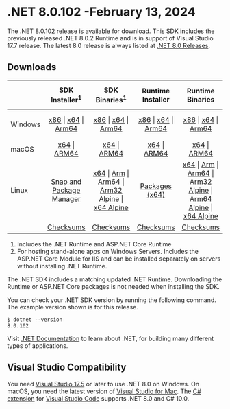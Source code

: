 # .NET 8.0.102 -February 13, 2024

The .NET 8.0.102 release is available for download. This SDK includes the previously released .NET 8.0.2 Runtime and is in support of Visual Studio 17.7 release. The latest 8.0 release is always listed at [.NET 8.0 Releases](../README.md).

## Downloads

|           | SDK Installer<sup>1</sup>                        | SDK Binaries<sup>1</sup>                 | Runtime Installer                                        | Runtime Binaries                                 | ASP.NET Core Runtime           |Windows Desktop Runtime          |
| --------- | :------------------------------------------:     | :----------------------:                 | :---------------------------:                            | :-------------------------:                      | :-----------------:            | :-----------------:            |
| Windows   | [x86][dotnet-sdk-win-x86.exe] \| [x64][dotnet-sdk-win-x64.exe] \| [Arm64][dotnet-sdk-win-arm64.exe] | [x86][dotnet-sdk-win-x86.zip] \| [x64][dotnet-sdk-win-x64.zip] \|  [Arm64][dotnet-sdk-win-arm64.zip] | [x86][dotnet-runtime-win-x86.exe] \| [x64][dotnet-runtime-win-x64.exe] \| [Arm64][dotnet-runtime-win-arm64.exe] | [x86][dotnet-runtime-win-x86.zip] \| [x64][dotnet-runtime-win-x64.zip] \| [Arm64][dotnet-runtime-win-arm64.zip] | [x86][aspnetcore-runtime-win-x86.exe] \| [x64][aspnetcore-runtime-win-x64.exe] \|<br/> [Hosting Bundle][dotnet-hosting-win.exe]<sup>2</sup> | [x86][windowsdesktop-runtime-win-x86.exe] \| [x64][windowsdesktop-runtime-win-x64.exe] \| [Arm64][windowsdesktop-runtime-win-arm64.exe] |
| macOS     | [x64][dotnet-sdk-osx-x64.pkg] \| [ARM64][dotnet-sdk-osx-arm64.pkg] | [x64][dotnet-sdk-osx-x64.tar.gz] \| [ARM64][dotnet-sdk-osx-arm64.tar.gz]  | [x64][dotnet-runtime-osx-x64.pkg] \| [ARM64][dotnet-runtime-osx-arm64.pkg] | [x64][dotnet-runtime-osx-x64.tar.gz] \| [ARM64][dotnet-runtime-osx-arm64.tar.gz]| [x64][aspnetcore-runtime-osx-x64.tar.gz] \| [ARM64][aspnetcore-runtime-osx-arm64.tar.gz] | - |<sup>1</sup>
| Linux     |  [Snap and Package Manager](../install-linux.md)  | [x64][dotnet-sdk-linux-x64.tar.gz] \| [Arm][dotnet-sdk-linux-arm.tar.gz]  \| [Arm64][dotnet-sdk-linux-arm64.tar.gz] \| [Arm32 Alpine][dotnet-sdk-linux-musl-arm.tar.gz]  \| [x64 Alpine][dotnet-sdk-linux-musl-x64.tar.gz] | [Packages (x64)][linux-packages] | [x64][dotnet-runtime-linux-x64.tar.gz] \| [Arm][dotnet-runtime-linux-arm.tar.gz] \| [Arm64][dotnet-runtime-linux-arm64.tar.gz] \| [Arm32 Alpine][dotnet-runtime-linux-musl-arm.tar.gz] \| [Arm64 Alpine][dotnet-runtime-linux-musl-arm64.tar.gz] \| [x64 Alpine][dotnet-runtime-linux-musl-x64.tar.gz]  | [x64][aspnetcore-runtime-linux-x64.tar.gz]<sup>1</sup>  \| [Arm][aspnetcore-runtime-linux-arm.tar.gz]<sup>1</sup> \| [Arm64][aspnetcore-runtime-linux-arm64.tar.gz]<sup>1</sup> \| [x64 Alpine][aspnetcore-runtime-linux-musl-x64.tar.gz] | - | <sup>1</sup> |
|  | [Checksums][checksums-sdk]                             | [Checksums][checksums-sdk]                                      | [Checksums][checksums-runtime]                             | [Checksums][checksums-runtime]  | [Checksums][checksums-runtime]  | [Checksums][checksums-runtime]

1. Includes the .NET Runtime and ASP.NET Core Runtime
2. For hosting stand-alone apps on Windows Servers. Includes the ASP.NET Core Module for IIS and can be installed separately on servers without installing .NET Runtime.

The .NET SDK includes a matching updated .NET Runtime. Downloading the Runtime or ASP.NET Core packages is not needed when installing the SDK.

You can check your .NET SDK version by running the following command. The example version shown is for this release.

```console
$ dotnet --version
8.0.102
```
Visit [.NET Documentation](https://learn.microsoft.com/dotnet/) to learn about .NET, for building many different types of applications.

## Visual Studio Compatibility

You need [Visual Studio 17.5](https://visualstudio.microsoft.com) or later to use .NET 8.0 on Windows. On macOS, you need the latest version of [Visual Studio for Mac](https://visualstudio.microsoft.com/vs/mac/). The [C# extension](https://code.visualstudio.com/docs/languages/dotnet) for [Visual Studio Code](https://code.visualstudio.com/) supports .NET 8.0 and C# 10.0.

[blob-runtime]: https://dotnetcli.blob.core.windows.net/dotnet/Runtime/
[blob-sdk]: https://dotnetcli.blob.core.windows.net/dotnet/Sdk/
[release-notes]: https://github.com/dotnet/core/blob/main/release-notes/8.0/8.0.2/8.0.202.md

[checksums-runtime]: https://dotnetcli.blob.core.windows.net/dotnet/checksums/8.0.2-sha.txt
[checksums-sdk]: https://dotnetcli.blob.core.windows.net/dotnet/checksums/8.0.2-sha.txt

[linux-install]: https://learn.microsoft.com/dotnet/core/install/linux
[linux-setup]: https://github.com/dotnet/core/blob/main/Documentation/linux-setup.md

[dotnet-blog]:  https://devblogs.microsoft.com/dotnet/february-2024-updates/
[aspnet-blog]: https://devblogs.microsoft.com/dotnet/announcing-asp-net-core-in-net-7/
[maui-blog]: https://devblogs.microsoft.com/dotnet/update-on-dotnet-maui/

[linux-packages]: ../install-linux.md

[//]: # ( Runtime 8.0.2)
[dotnet-runtime-linux-arm.tar.gz]: https://download.visualstudio.microsoft.com/download/pr/738dd855-9340-4dda-93b8-e11444113a66/9516b9e2023e158cc2439ac5dd7dbee2/dotnet-runtime-8.0.2-linux-arm.tar.gz
[dotnet-runtime-linux-arm64.tar.gz]: https://download.visualstudio.microsoft.com/download/pr/9de452db-acbe-48eb-b3f0-305a4e48e32a/515bbe7e3e1deef5ab9a4b8123b901ca/dotnet-runtime-8.0.2-linux-arm64.tar.gz
[dotnet-runtime-linux-musl-arm.tar.gz]: https://download.visualstudio.microsoft.com/download/pr/4f9331fe-31a9-49a8-bd70-8a55a3318936/54c8b154eb5a78355b013af0cf78bad8/dotnet-runtime-8.0.2-linux-musl-arm.tar.gz
[dotnet-runtime-linux-musl-arm64.tar.gz]: https://download.visualstudio.microsoft.com/download/pr/5e13608d-2f8e-44bb-ab1e-f4d804100074/3cdb710d3949c31a4648552f3b1d3184/dotnet-runtime-8.0.2-linux-musl-arm64.tar.gz
[dotnet-runtime-linux-musl-x64.tar.gz]: https://download.visualstudio.microsoft.com/download/pr/e57d7fe5-06c8-44ad-861b-e6b598adf5d3/d682ed25fe5bd0cedd8676d95603072d/dotnet-runtime-8.0.2-linux-musl-x64.tar.gz
[dotnet-runtime-linux-x64.tar.gz]: https://download.visualstudio.microsoft.com/download/pr/307e4bf7-53c1-4b03-a2e5-379151ab3a04/140e7502609d45dfd83e4750b4bb5178/dotnet-runtime-8.0.2-linux-x64.tar.gz
[dotnet-runtime-osx-arm64.pkg]: https://download.visualstudio.microsoft.com/download/pr/4e5292ef-8f26-4ead-9632-03243fd4f907/761efaa7a63c52d69e6ef085b338ff41/dotnet-runtime-8.0.2-osx-arm64.pkg
[dotnet-runtime-osx-arm64.tar.gz]: https://download.visualstudio.microsoft.com/download/pr/c7b73f69-39ca-4d2a-bd02-a72abb3a4fc5/6d68aa25f4576b70fff4925fb4e69c4b/dotnet-runtime-8.0.2-osx-arm64.tar.gz
[dotnet-runtime-osx-x64.pkg]: https://download.visualstudio.microsoft.com/download/pr/d9899395-7f5a-45b4-acd0-8f0ad2d3dad8/008391ac2859dc0fca2eed8ff6bdd3f6/dotnet-runtime-8.0.2-osx-x64.pkg
[dotnet-runtime-osx-x64.tar.gz]: https://download.visualstudio.microsoft.com/download/pr/414af43f-fdc6-4e8e-bbff-8b544a6627a8/0719a2eafa1d0d5f73ee0a7aae4ce670/dotnet-runtime-8.0.2-osx-x64.tar.gz
[dotnet-runtime-win-arm64.exe]: https://download.visualstudio.microsoft.com/download/pr/f6128726-3c33-4cc3-a3c7-69855be7a734/cd59b37c259abbbcb1e8f6dc263a5d29/dotnet-runtime-8.0.2-win-arm64.exe
[dotnet-runtime-win-arm64.zip]: https://download.visualstudio.microsoft.com/download/pr/5e795f0e-2907-4b42-946f-c863c6505edf/128bad1a73f85294017255ea71a71866/dotnet-runtime-8.0.2-win-arm64.zip
[dotnet-runtime-win-x64.exe]: https://download.visualstudio.microsoft.com/download/pr/a4bc7333-6e30-4e2d-b300-0b4f23537e5b/4b81af6d46a02fba5d9ce030af438c67/dotnet-runtime-8.0.2-win-x64.exe
[dotnet-runtime-win-x64.zip]: https://download.visualstudio.microsoft.com/download/pr/8abf4502-4a22-4a2e-bea0-9fe73379d62e/88146c1d41e53e08f9dbc92a217143de/dotnet-runtime-8.0.2-win-x64.zip
[dotnet-runtime-win-x86.exe]: https://download.visualstudio.microsoft.com/download/pr/e4987764-bda2-4a72-8820-52605f30e899/f5b412fec80d7f4b20fc4ac7740f7279/dotnet-runtime-8.0.2-win-x86.exe
[dotnet-runtime-win-x86.zip]: https://download.visualstudio.microsoft.com/download/pr/265b103c-39a1-4f44-b85a-1d90373d26b1/7fc1a69ab29cd2705933ec761c18fe7f/dotnet-runtime-8.0.2-win-x86.zip

[//]: # ( WindowsDesktop 8.0.2)
[windowsdesktop-runtime-win-arm64.exe]: https://download.visualstudio.microsoft.com/download/pr/851642d5-5a3f-48f5-b608-a8bc8251591f/1e5beaba1586f70cf882323d91fa7be1/windowsdesktop-runtime-8.0.2-win-arm64.exe
[windowsdesktop-runtime-win-arm64.zip]: https://download.visualstudio.microsoft.com/download/pr/5d6235b4-17d3-462a-84e9-0646edb28d80/f2234e0e4c09c2a362287d97a39ffcb2/windowsdesktop-runtime-8.0.2-win-arm64.zip
[windowsdesktop-runtime-win-x64.exe]: https://download.visualstudio.microsoft.com/download/pr/84ba33d4-4407-4572-9bfa-414d26e7c67c/bb81f8c9e6c9ee1ca547396f6e71b65f/windowsdesktop-runtime-8.0.2-win-x64.exe
[windowsdesktop-runtime-win-x64.zip]: https://download.visualstudio.microsoft.com/download/pr/d8d5df9e-52a3-413b-9db3-fe4740e308eb/d9be81be4541911ed2be53cec3f460e0/windowsdesktop-runtime-8.0.2-win-x64.zip
[windowsdesktop-runtime-win-x86.exe]: https://download.visualstudio.microsoft.com/download/pr/9b77b480-7e32-4321-b417-a41e0f8ea952/3922bbf5538277b1d41e9b49ee443673/windowsdesktop-runtime-8.0.2-win-x86.exe
[windowsdesktop-runtime-win-x86.zip]: https://download.visualstudio.microsoft.com/download/pr/bb0b6ab8-649b-4c1e-98d1-8c175a355d88/5a44e15273d8b7063e6da2365c7ba3c9/windowsdesktop-runtime-8.0.2-win-x86.zip

[//]: # ( ASP 8.0.2)
[aspnetcore-runtime-linux-arm.tar.gz]: https://download.visualstudio.microsoft.com/download/pr/272dbea2-057e-4032-9857-7e00b476ceec/3c472df94b1c3f5e0d009cbccc9256a6/aspnetcore-runtime-8.0.2-linux-arm.tar.gz
[aspnetcore-runtime-linux-arm64.tar.gz]: https://download.visualstudio.microsoft.com/download/pr/bdfd0216-539e-4dfd-81ea-1b7a77dda929/59a62884bdb8684ef0e4f434eaea0ca3/aspnetcore-runtime-8.0.2-linux-arm64.tar.gz
[aspnetcore-runtime-linux-musl-arm.tar.gz]: https://download.visualstudio.microsoft.com/download/pr/d0a94580-5249-41d5-be77-5500507a4336/eabf58603de2533792aafc0a35f668c2/aspnetcore-runtime-8.0.2-linux-musl-arm.tar.gz
[aspnetcore-runtime-linux-musl-arm64.tar.gz]: https://download.visualstudio.microsoft.com/download/pr/3de102d9-40b6-42a4-b3bb-6e58a210ef3d/6379916327625a9e9166e66a02e66d15/aspnetcore-runtime-8.0.2-linux-musl-arm64.tar.gz
[aspnetcore-runtime-linux-musl-x64.tar.gz]: https://download.visualstudio.microsoft.com/download/pr/563ce630-fc25-480c-bff8-5c087e6dc8bd/403acb7bc6825deab9bc426740cd4cd8/aspnetcore-runtime-8.0.2-linux-musl-x64.tar.gz
[aspnetcore-runtime-linux-x64.tar.gz]: https://download.visualstudio.microsoft.com/download/pr/d6d79cc3-df2f-4680-96ff-a7198f461139/df025000eaf5beb85d9137274a8c53ea/aspnetcore-runtime-8.0.2-linux-x64.tar.gz
[aspnetcore-runtime-osx-arm64.tar.gz]: https://download.visualstudio.microsoft.com/download/pr/a5692569-6092-4db1-9d5c-4862265a7b5b/7173de926da466e21ab9c7666a31dee3/aspnetcore-runtime-8.0.2-osx-arm64.tar.gz
[aspnetcore-runtime-osx-x64.tar.gz]: https://download.visualstudio.microsoft.com/download/pr/a44da2c3-cb74-4ffe-af5a-34286598a885/263f113228e88df3f654510c9092f68b/aspnetcore-runtime-8.0.2-osx-x64.tar.gz
[aspnetcore-runtime-win-arm64.zip]: https://download.visualstudio.microsoft.com/download/pr/6a412067-1e24-474c-92c1-fe14cc33eb14/6289222047347ca3d5b388463614bd83/aspnetcore-runtime-8.0.2-win-arm64.zip
[aspnetcore-runtime-win-x64.exe]: https://download.visualstudio.microsoft.com/download/pr/34d3e426-9f3c-45a6-8496-f21b3adbbf5f/475aec17378cc8ab0fcfe535e84698f9/aspnetcore-runtime-8.0.2-win-x64.exe
[aspnetcore-runtime-win-x64.zip]: https://download.visualstudio.microsoft.com/download/pr/f2b824c4-d65c-406a-9d3c-3fc4c45f402b/54a17e458c67caf84e4117783e1d2c40/aspnetcore-runtime-8.0.2-win-x64.zip
[aspnetcore-runtime-win-x86.exe]: https://download.visualstudio.microsoft.com/download/pr/2a1c05bf-8147-4bb9-abf2-ef886871eb73/fec274762cdf5935369116a4f38d43ad/aspnetcore-runtime-8.0.2-win-x86.exe
[aspnetcore-runtime-win-x86.zip]: https://download.visualstudio.microsoft.com/download/pr/e2585d65-56c9-4e68-b117-674764461a7e/dd5fe9ed35d2d2584aab61278429f53d/aspnetcore-runtime-8.0.2-win-x86.zip
[aspnetcore-runtime-composite-linux-arm.tar.gz]: https://download.visualstudio.microsoft.com/download/pr/208558f7-99d0-46e5-8ee0-49c0aea0bd98/bf08ddbb231ec89e7dc6a86935358e43/aspnetcore-runtime-composite-8.0.2-linux-arm.tar.gz
[aspnetcore-runtime-composite-linux-arm64.tar.gz]: https://download.visualstudio.microsoft.com/download/pr/9637484d-7b26-4b24-b1f7-d36a8014f822/beaadc6e41f89cb1e9603ebc52e32b63/aspnetcore-runtime-composite-8.0.2-linux-arm64.tar.gz
[aspnetcore-runtime-composite-linux-musl-arm.tar.gz]: https://download.visualstudio.microsoft.com/download/pr/ac829988-bbd8-44be-ae46-4b0aecbbe3f9/981efee9eab033fdc679d023d9689a08/aspnetcore-runtime-composite-8.0.2-linux-musl-arm.tar.gz
[aspnetcore-runtime-composite-linux-musl-arm64.tar.gz]: https://download.visualstudio.microsoft.com/download/pr/e2ea6875-805c-43f7-9caa-cb767d3b643b/8296236168dfdf269a569bbc1d685896/aspnetcore-runtime-composite-8.0.2-linux-musl-arm64.tar.gz
[aspnetcore-runtime-composite-linux-musl-x64.tar.gz]: https://download.visualstudio.microsoft.com/download/pr/d409796e-4c01-4722-b1f4-7ad09f51083c/d369363bb63759f0a958e3c57ca1e3a1/aspnetcore-runtime-composite-8.0.2-linux-musl-x64.tar.gz
[aspnetcore-runtime-composite-linux-x64.tar.gz]: https://download.visualstudio.microsoft.com/download/pr/bfd1bc98-e950-4e26-bbc6-309d1256f056/b1e9268c8d44bbe3c1b8a8104925e20b/aspnetcore-runtime-composite-8.0.2-linux-x64.tar.gz
[dotnet-hosting-win.exe]: https://download.visualstudio.microsoft.com/download/pr/98ff0a08-a283-428f-8e54-19841d97154c/8c7d5f9600eadf264f04c82c813b7aab/dotnet-hosting-8.0.2-win.exe

[//]: # ( SDK 8.0.102)
[dotnet-sdk-linux-arm.tar.gz]: https://download.visualstudio.microsoft.com/download/pr/1b3901b4-1a77-47e3-bd75-372da6a29e06/7563a332173ddb5522332c84e4c75940/dotnet-sdk-8.0.102-linux-arm.tar.gz
[dotnet-sdk-linux-arm64.tar.gz]: https://download.visualstudio.microsoft.com/download/pr/23568042-614a-41d3-a6b9-51e178e42977/cb1e1f4f5fb5d46080a60cd14d631660/dotnet-sdk-8.0.102-linux-arm64.tar.gz
[dotnet-sdk-linux-musl-arm.tar.gz]: https://download.visualstudio.microsoft.com/download/pr/1a48793f-9955-4752-a6a1-6a73652210db/d6ac448b35827cad0482b1f4a89c3af2/dotnet-sdk-8.0.102-linux-musl-arm.tar.gz
[dotnet-sdk-linux-musl-arm64.tar.gz]: https://download.visualstudio.microsoft.com/download/pr/5de149c3-37b7-4452-a7fd-78f352818212/e9571797b0d0e2df96749ca52dc971c1/dotnet-sdk-8.0.102-linux-musl-arm64.tar.gz
[dotnet-sdk-linux-musl-x64.tar.gz]: https://download.visualstudio.microsoft.com/download/pr/897ba6bc-da45-4c09-b7b8-f530b0c4fb1c/658062647dbcccab75e9c2d19fcfeea2/dotnet-sdk-8.0.102-linux-musl-x64.tar.gz
[dotnet-sdk-linux-x64.tar.gz]: https://download.visualstudio.microsoft.com/download/pr/672cfd95-c7fe-42e3-8b68-30c74f7af88e/ecdaa65fe42b6572ed37d407c26de8a2/dotnet-sdk-8.0.102-linux-x64.tar.gz
[dotnet-sdk-osx-arm64.pkg]: https://download.visualstudio.microsoft.com/download/pr/db4088cb-b3c9-4a73-ba9e-f6321e5a7e02/8d29bd7164618130a5df5ab38fdf073f/dotnet-sdk-8.0.102-osx-arm64.pkg
[dotnet-sdk-osx-arm64.tar.gz]: https://download.visualstudio.microsoft.com/download/pr/e89e4d12-89c6-419c-a2be-9b2ec96b209f/0f393a6b611b26d7e4599694dff857e2/dotnet-sdk-8.0.102-osx-arm64.tar.gz
[dotnet-sdk-osx-x64.pkg]: https://download.visualstudio.microsoft.com/download/pr/2fb209ee-7941-46a8-a712-a518b50b5a02/073d5294fc72082299c95ac2364c0220/dotnet-sdk-8.0.102-osx-x64.pkg
[dotnet-sdk-osx-x64.tar.gz]: https://download.visualstudio.microsoft.com/download/pr/e60574bc-0bb6-45c6-ad3f-5c5fa29c75b7/1d903893164d767b98e9998153ed4c88/dotnet-sdk-8.0.102-osx-x64.tar.gz
[dotnet-sdk-win-arm64.exe]: https://download.visualstudio.microsoft.com/download/pr/84345e47-5324-4744-97d9-5806d2fca863/519cb0f25e7afb364fdfb3056e9f8a1a/dotnet-sdk-8.0.102-win-arm64.exe
[dotnet-sdk-win-arm64.zip]: https://download.visualstudio.microsoft.com/download/pr/f601d9fd-def5-4287-8b10-372458d278ee/84eb9a0ca8fa11e805994a47618aba4d/dotnet-sdk-8.0.102-win-arm64.zip
[dotnet-sdk-win-x64.exe]: https://download.visualstudio.microsoft.com/download/pr/c44a5979-abb5-4b4d-aa4c-090c008325ae/79499ebf6ba5c887a6fc5f98b9a9ffcf/dotnet-sdk-8.0.102-win-x64.exe
[dotnet-sdk-win-x64.zip]: https://download.visualstudio.microsoft.com/download/pr/adbd9a00-b9ba-4773-b5e9-32cc6a90b377/1aa46b49f8dd01a1a1c7d4034a282212/dotnet-sdk-8.0.102-win-x64.zip
[dotnet-sdk-win-x86.exe]: https://download.visualstudio.microsoft.com/download/pr/ac3a5952-9948-461a-a154-4bdd247698da/becc41c334da44aa0e4604813aab7097/dotnet-sdk-8.0.102-win-x86.exe
[dotnet-sdk-win-x86.zip]: https://download.visualstudio.microsoft.com/download/pr/146be26b-ea1e-415c-8339-2a5d5ca6f5c7/ef3873d77d9fd168468bfe5454cc37c3/dotnet-sdk-8.0.102-win-x86.zip
